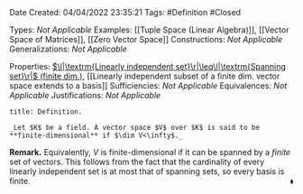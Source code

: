 <br />
<br />

Date Created: 04/04/2022 23:35:21
Tags: #Definition #Closed

Types: _Not Applicable_
Examples: [[Tuple Space (Linear Algebra)]], [[Vector Space of Matrices]], [[Zero Vector Space]]
Constructions: _Not Applicable_
Generalizations: _Not Applicable_

Properties: [$\l|\textrm{Linearly independent set}\r|\leq\l|\textrm{Spanning set}\r|$ (finite dim.)](Cardinality%20of%20linearly%20independent%20sets%20no%20more%20than%20that%20of%20spanning%20sets.md), [[Linearly independent subset of a finite dim. vector space extends to a basis]]
Sufficiencies: _Not Applicable_
Equivalences: _Not Applicable_
Justifications: _Not Applicable_

``` ad-Definition
title: Definition.

_Let $K$ be a field. A vector space $V$ over $K$ is said to be **finite-dimensional** if $\dim V<\infty$._

```

**Remark.** Equivalently, $V$ is finite-dimensional if it can be spanned by a _finite_ set of vectors. This follows from the fact that the cardinality of every linearly independent set is at most that of spanning sets, so every basis is finite.<span style="float:right;">$\blacklozenge$</span>
